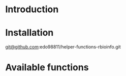 # Introduction


# Installation 

git@github.com:edo98811/helper-functions-rbioinfo.git

# Available functions 
